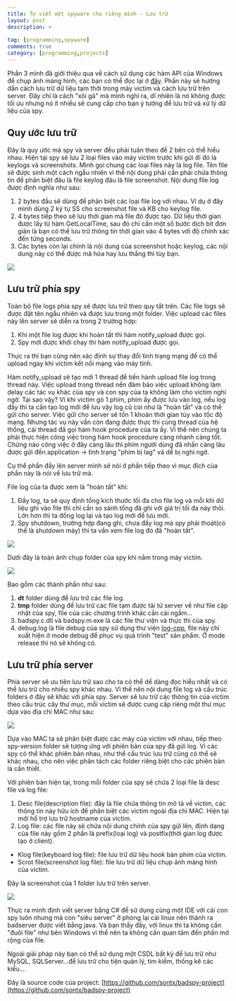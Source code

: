 ```yaml
---
title: Tự viết một spyware cho riêng mình - Lưu trữ
layout: post
description: >
  
tag: [programming,spyware]
comments: true
category: [programming,projects]
---
```


Phần 3 mình đã giới thiệu qua về cách sử dụng các hàm API của Windows để chụp ảnh màng hình, 
các bạn có thể đọc lại ở [đây](/2016/06/29/viet-spyware-phan-3). Phần này sẽ hướng dẩn cách lưu trữ dữ liệu tạm thời trong máy victim và 
cách lưu trữ trên server. Đây chỉ là cách "xôi gà" mà mình nghỉ ra, dĩ nhiên là nó không được tối ưu nhưng nó 
ít nhiều sẽ cung cấp cho bạn ý tưởng để lưu trữ và xử lý dữ liệu của spy.
  
Quy ước lưu trữ
--------

Đây là quy ước mà spy và server đều phải tuân theo để 2 bên có thể hiểu nhau. Hiện tại spy sẽ lưu 2 loại files vào máy victim trước khi gửi đi đó là keylogs và screenshots. Mình gọi chung các loại files này là log file. Tên file sẽ được sinh một cách ngẫu nhiên vì thế nội dung phải cần phải chứa thông tin để phân biệt đâu là file keylog đâu là file screenshot. Nội dung file log được định nghĩa như sau:

1. 2 bytes đầu sẽ dùng để phân biệt các loại file log với nhau. Ví dụ ở đây mình dùng 2 ký tự SS cho screenshot file và KB cho keylog file.
1. 4 bytes tiếp theo sẽ lưu thời gian mà file đó được tạo. Dữ liệu thời gian được lấy từ hàm GetLocalTime, sau đó chỉ cần một số bước dịch bit đơn giản là bạn có thể lưu trữ thông tin thời gian vào 4 bytes với độ chính xác đến từng seconds.
1. Các bytes còn lại chính là nội dung của screenshot hoặc keylog, các nội dung này có thể được mã hóa hay lưu thẳng thì tùy bạn.

![](https://4.bp.blogspot.com/-FWdPhm9ZKIA/V4NE1UcWPiI/AAAAAAAAO9A/VhJ47Y9fhN40RhnYRfOSe9eD3MgGQFSOwCLcB/s1600/Capture.PNG)

Lưu trữ phía spy
---------

Toàn bộ file logs phía spy sẽ được lưu trữ theo quy tắt trên. Các file logs sẽ được đặt tên ngẫu nhiên và được lưu trong một folder. Việc upload các files này lên server sẽ diễn ra trong 2 trường hợp:

1. Khi một file log được khi hoàn tất thì hàm notify_upload được gọi.
1. Spy mới được khởi chạy thì hàm notify_upload được gọi.

Thực ra thì bạn cũng nên xác định sự thay đổi tình trạng mạng để có thể upload ngay khi victim kết nối mạng vào máy tính.

Hàm notify_upload sẽ tạo mới 1 thread để tiến hành upload file log trong thread này. Việc upload trong thread nền đảm bảo việc upload không làm delay các tác vụ khác của spy và con spy của ta không làm cho victim nghi ngờ. Tại sao vậy? Vì khi victim gỏ 1 phím, phím ấy được lưu vào log, nếu log đầy thì ta cần tạo log mới để lưu vậy log cũ coi như là "hoàn tất" và có thể gửi cho server. Việc gửi cho server sẽ tốn 1 khoản thời gian tùy vào tốc độ mạng. Nhưng tác vụ này vẩn còn đang được thực thi cùng thread của hệ thống, cái thread đã gọi hàm hook procedure của ta ấy. Vì thế nên chúng ta phải thực hiện công việc trong hàm hook procedure càng nhanh càng tốt. Chừng nào công việc ở đây càng lâu thì phím người dùng đã nhấn càng lâu được gửi đến application -> tình trạng "phím bị lag" và dể bị nghi ngờ.

Cụ thể phần đẩy lên server mình sẽ nói ở phần tiếp theo vì mục đích của phần này là nói về lưu trữ mà.

File log của ta được xem là "hoàn tất" khi:

1. Đầy log, ta sẽ quy định tổng kích thước tối đa cho file log và mỗi khi dữ liệu ghi vào file thì chỉ cần so sánh tổng đã ghi với giá trị tối đa này thôi. Lớn hơn thì ta đống log lại và tạo log mới để lưu mới.
1. Spy shutdown, trường hợp đang ghi, chưa đầy log mà spy phải thoát(có thể là shutdown máy) thì ta vẩn xem file log đó đã "hoàn tất".

![](https://1.bp.blogspot.com/-M2o56lM0wWg/V4NLoHEQ_oI/AAAAAAAAO9Q/O9chH-EV-RIG8DnVIHMuV7fPF-wbCz91QCLcB/s1600/logfile.png)

Dưới đây là toàn ảnh chụp folder của spy khi nằm trong máy victim.

![](https://2.bp.blogspot.com/-jyNDFcjMj2k/V4NMSOdBIfI/AAAAAAAAO9U/RHgOzpcRAoQSrDGe18ENbtcw4NU7BC8qwCLcB/s1600/spydir.png)

Bao gồm các thành phần như sau:

1. **dt** folder dùng để lưu trữ các file log.
1. **tmp** folder dùng để lưu trữ các file tạm được tải từ server về như file cập nhật của spy, file của các chương trình khác cần cài ngầm...
1. badspy.c.dll và badspy.m.exe là các file thư viện và thực thi của spy.
1. debug.log là file debug của spy sử dụng thư viện [log-cpp](https://github.com/sontx/log-cpp), file này chỉ xuất hiện ở mode debug để phục vụ quá trình "test" sản phẩm. Ở mode release thì nó sẽ không có.

Lưu trữ phía server
-----------

Phía server sẽ ưu tiên lưu trữ sao cho ta có thể dể dàng đọc hiểu nhất và có thể lưu trữ cho nhiều spy khác nhau. Vì thế nên nội dung file log và cấu trúc folders ở đây sẽ khác với phía spy. Server sẽ lưu trữ các thông tin của victim theo cấu trúc cây thư mục, mỗi victim sẽ được cung cấp riêng một thư mục dựa vào địa chỉ MAC như sau:

![](https://3.bp.blogspot.com/-byeNQzq4E0g/V4NOuLtWbDI/AAAAAAAAO9k/QznWAFutTqE7sTc3zz3u38eDG7wuW5K-wCLcB/s1600/serverdir.png)

Dựa vào MAC ta sẽ phân biệt được các máy của victim với nhau, tiếp theo spy-version folder sẽ tương ứng với phiên bản của spy đã gửi log. Vì các spy có thể khác phiên bản nhau, như thế cấu trúc lưu trữ cũng có thể sẽ khác nhau, cho nên việc phân tách các folder riêng biệt cho các phiên bản là cần thiết.

Với phiên bản hiện tại, trong mỗi folder của spy sẽ chứa 2 loại file là desc file và log file:

1. Desc file(description file): đây là file chứa thông tin mô tả về victim, các thông tin này hữu ích để phân biệt các victim ngoài địa chỉ MAC. Hiện tại mới hổ trợ lưu trữ hostname của victim.
1. Log file: các file này sẽ chứa nội dung chính của spy gửi lên, định dạng của file này gồm 2 phần là prefix(loại log) và postfix(thời gian log được tạo ở client). 
- Klog file(keyboard log file): file lưu trữ dữ liệu hook bàn phím của victim.
- Scrot file(screenshot log file): file lưu trữ dữ liệu chụp ảnh màng hình của victim.

Đây là screenshot của 1 folder lưu trữ trên server.

![](https://1.bp.blogspot.com/-e63_0zcvAt8/V4NQNceFcBI/AAAAAAAAO9w/_5uiwb0f8sQnmGyNQWgeOcYPcBNLlPtzwCLcB/s1600/serverdir.png)

Thực ra mình định viết server bằng C# để sử dụng cùng một IDE với cái con spy luôn nhưng mà con "siêu server" ở phòng lại cài linux nên thành ra badserver được viết bằng java. Và bạn thấy đấy, với linux thì ta không cần "đuôi file" như bên Windows vì thế nên ta không cần quan tâm đến phần mở rộng của file.

Ngoài giải pháp này bạn có thể sử dụng một CSDL bất kỳ để lưu trữ như MySQL, SQLServer...để lưu trữ cho tiện quản lý, tìm kiếm, thống kê các kiểu...

Đây là source code của project: [https://github.com/sontx/badspy-project](https://github.com/sontx/badspy-project)
